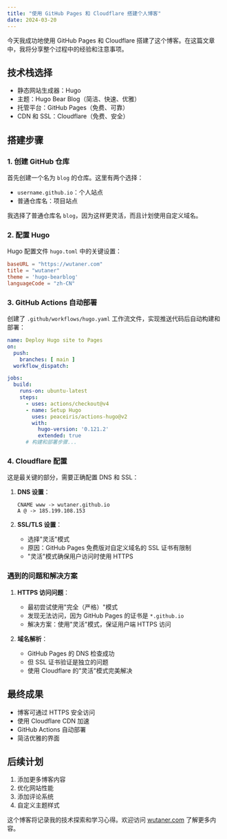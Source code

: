 ```yaml
---
title: "使用 GitHub Pages 和 Cloudflare 搭建个人博客"
date: 2024-03-20
---
```


今天我成功地使用 GitHub Pages 和 Cloudflare 搭建了这个博客。在这篇文章中，我将分享整个过程中的经验和注意事项。

## 技术栈选择

- 静态网站生成器：Hugo
- 主题：Hugo Bear Blog（简洁、快速、优雅）
- 托管平台：GitHub Pages（免费、可靠）
- CDN 和 SSL：Cloudflare（免费、安全）

## 搭建步骤

### 1. 创建 GitHub 仓库

首先创建一个名为 `blog` 的仓库。这里有两个选择：
- `username.github.io`：个人站点
- 普通仓库名：项目站点

我选择了普通仓库名 `blog`，因为这样更灵活，而且计划使用自定义域名。

### 2. 配置 Hugo

Hugo 配置文件 `hugo.toml` 中的关键设置：

```toml
baseURL = "https://wutaner.com"
title = "wutaner"
theme = 'hugo-bearblog'
languageCode = "zh-CN"
```

### 3. GitHub Actions 自动部署

创建了 `.github/workflows/hugo.yaml` 工作流文件，实现推送代码后自动构建和部署：

```yaml
name: Deploy Hugo site to Pages
on:
  push:
    branches: [ main ]
  workflow_dispatch:

jobs:
  build:
    runs-on: ubuntu-latest
    steps:
      - uses: actions/checkout@v4
      - name: Setup Hugo
        uses: peaceiris/actions-hugo@v2
        with:
          hugo-version: '0.121.2'
          extended: true
      # 构建和部署步骤...
```

### 4. Cloudflare 配置

这是最关键的部分，需要正确配置 DNS 和 SSL：

1. **DNS 设置**：
   ```
   CNAME www -> wutaner.github.io
   A @ -> 185.199.108.153
   ```

2. **SSL/TLS 设置**：
   - 选择"灵活"模式
   - 原因：GitHub Pages 免费版对自定义域名的 SSL 证书有限制
   - "灵活"模式确保用户访问时使用 HTTPS

### 遇到的问题和解决方案

1. **HTTPS 访问问题**：
   - 最初尝试使用"完全（严格）"模式
   - 发现无法访问，因为 GitHub Pages 的证书是 `*.github.io`
   - 解决方案：使用"灵活"模式，保证用户端 HTTPS 访问

2. **域名解析**：
   - GitHub Pages 的 DNS 检查成功
   - 但 SSL 证书验证是独立的问题
   - 使用 Cloudflare 的"灵活"模式完美解决

## 最终成果

- 博客可通过 HTTPS 安全访问
- 使用 Cloudflare CDN 加速
- GitHub Actions 自动部署
- 简洁优雅的界面

## 后续计划

1. 添加更多博客内容
2. 优化网站性能
3. 添加评论系统
4. 自定义主题样式

这个博客将记录我的技术探索和学习心得。欢迎访问 [wutaner.com](https://wutaner.com) 了解更多内容。 